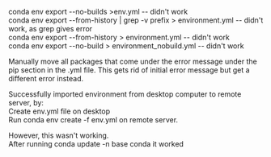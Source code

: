 conda env export --no-builds >env.yml -- didn't work  
conda env export --from-history | grep -v prefix > environment.yml -- didn't work, as grep gives error  
conda env export --from-history > environment.yml -- didn't work   
conda env export --no-build > environment_nobuild.yml -- didn't work  

Manually move all packages that come under the error message under the pip section in the .yml file. This gets rid of initial error message but get a different error instead.

Successfully imported environment from desktop computer to remote server, by:  
Create env.yml file on desktop  
Run conda env create -f env.yml on remote server.  

However, this wasn't working.  
After running conda update -n base conda it worked

